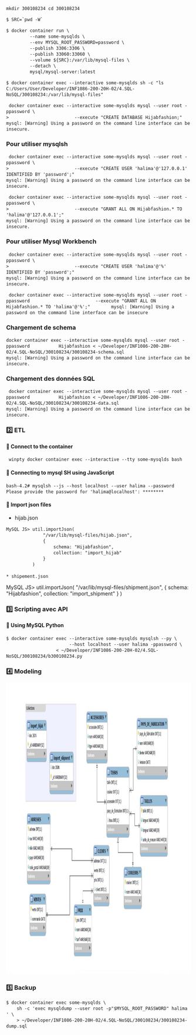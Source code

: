 ```
mkdir 300108234 cd 300108234
```
```
$ SRC=`pwd -W`	
```
```
$ docker container run \
         --name some-mysqlds \
         --env MYSQL_ROOT_PASSWORD=password \
         --publish 3306:3306 \
         --publish 33060:33060 \
         --volume ${SRC}:/var/lib/mysql-files \
         --detach \
         mysql/mysql-server:latest
```

```
$ docker container exec --interactive some-mysqlds sh -c "ls C:/Users/User/Developer/INF1086-200-20H-02/4.SQL-NoSQL/300108234:/var/lib/mysql-files"
```

```
 docker container exec --interactive some-mysqlds mysql --user root -ppassword \
>                         --execute "CREATE DATABASE Hijabfashion;"
mysql: [Warning] Using a password on the command line interface can be insecure.
```

### Pour utiliser mysqlsh
```
 docker container exec --interactive some-mysqlds mysql --user root -ppassword \
>                         --execute "CREATE USER 'halima'@'127.0.0.1' IDENTIFIED BY 'password';"
mysql: [Warning] Using a password on the command line interface can be insecure.
```
```
 docker container exec --interactive some-mysqlds mysql --user root -ppassword \
>                         --execute "GRANT ALL ON Hijabfashion.* TO 'halima'@'127.0.0.1';"
mysql: [Warning] Using a password on the command line interface can be insecure.
```


### Pour utiliser Mysql Workbench
```
 docker container exec --interactive some-mysqlds mysql --user root -ppassword \
>                         --execute "CREATE USER 'halima'@'%' IDENTIFIED BY 'password';"
mysql: [Warning] Using a password on the command line interface can be insecure.
```
```
 docker container exec --interactive some-mysqlds mysql --user root -ppassword                         --execute "GRANT ALL ON Hijabfashion.* TO 'halima'@'%';"        mysql: [Warning] Using a password on the command line interface can be insecure
```
### Chargement de schema
```
docker container exec --interactive some-mysqlds mysql --user root -ppassword           Hijabfashion < ~/Developer/INF1086-200-20H-02/4.SQL-NoSQL/300108234/300108234-schema.sql
mysql: [Warning] Using a password on the command line interface can be insecure.
```

### Chargement des données SQL
```
 docker container exec --interactive some-mysqlds mysql --user root -ppassword           Hijabfashion < ~/Developer/INF1086-200-20H-02/4.SQL-NoSQL/300108234/300108234-data.sql
mysql: [Warning] Using a password on the command line interface can be insecure.

```
### :two: ETL

#### 📌 Connect to the container

```
 winpty docker container exec --interactive --tty some-mysqlds bash
```
#### 📌 Connecting to mysql SH using JavaScript
```
bash-4.2# mysqlsh --js --host localhost --user halima --password
Please provide the password for 'halima@localhost': ********
```

#### 📌 Import json files

* hijab.json

```
MySQL JS> util.importJson(
              "/var/lib/mysql-files/hijab.json", 
              {
                  schema: "Hijabfashion", 
                  collection: "import_hijab"
              }
          )

* shipement.json

```
MySQL JS> util.importJson(
              "/var/lib/mysql-files/shipment.json", 
              {
                  schema: "Hijabfashion", 
                  collection: "import_shipment"
              }
          )

### :three: Scripting avec API

#### :pushpin: Using MySQL Python

```
$ docker container exec --interactive some-mysqlds mysqlsh --py \
                        --host localhost --user halima -ppassword \
                   < ~/Developer/INF1086-200-20H-02/4.SQL-NoSQL/300108234/b300108234.py
```

### :four: Modeling

<img src="schema.png" witdth=920 height=791 ></img>


### :five: Backup
 
```
$ docker container exec some-mysqlds \
    sh -c 'exec mysqldump --user root -p"$MYSQL_ROOT_PASSWORD" halima ' \
    > ~/Developer/INF1086-200-20H-02/4.SQL-NoSQL/300108234/300108234-dump.sql
```

